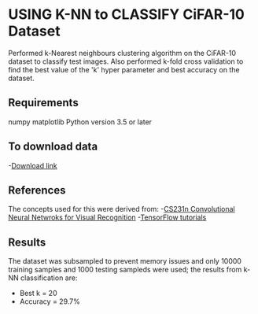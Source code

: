 # **USING K-NN to CLASSIFY CiFAR-10 Dataset**

Performed k-Nearest neighbours clustering algorithm on the CiFAR-10 dataset to classify test images. Also performed k-fold cross validation to find the best value of the 'k' hyper parameter and best accuracy on the dataset.

## **Requirements**
numpy
matplotlib
Python version 3.5 or later 

## To download data
-[Download link](https://www.cs.toronto.edu/~kriz/cifar-10-python.tar.gz)

## **References**

The concepts used for this were derived from: 
-[CS231n Convolutional Neural Netwroks for Visual Recognition](http://cs231n.github.io/)
-[TensorFlow tutorials](https://github.com/Hvass-Labs/TensorFlow-Tutorials/)

## **Results**
The dataset was subsampled to prevent memory issues and only 10000 training samples and 1000 testing sampleds were used; the results from k-NN classification are:
- Best k = 20 
- Accuracy = 29.7%
